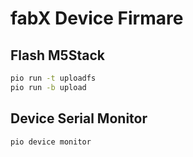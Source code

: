 # fabX Device Firmare

## Flash M5Stack

```sh
pio run -t uploadfs
pio run -b upload
```

## Device Serial Monitor

```sh
pio device monitor
```
